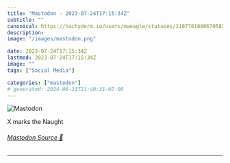 ```yaml
---
title: "Mastodon - 2023-07-24T17:15:34Z"
subtitle: ""
canonical: https://hachyderm.io/users/mweagle/statuses/110770188067058592
description:
image: "/images/mastodon.png"

date: 2023-07-24T17:15:34Z
lastmod: 2023-07-24T17:15:34Z
image: ""
tags: ["Social Media"]

categories: ["mastodon"]
# generated: 2024-06-21T21:40:31-07:00
---
```

![Mastodon](/images/mastodon.png)

<p>X marks the Naught</p>


###### [Mastodon Source 🐘](https://hachyderm.io/@mweagle/110770188067058592)

___
